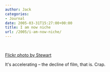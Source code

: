 ```yaml
---
author: Jack
categories:
- Journal
date: 2005-03-31T15:27:00+00:00
title: I am now niche
url: /2005/i-am-now-niche/
---
```


<div>
  <br /> <a href="https://www.flickr.com/photos/stewart/7954868/" title="photo sharing"><img src="https://photos4.flickr.com/7954868_4dbd2fa19f_m.jpg" alt="" /></a></p> 
  
  <p>
    <a href="https://www.flickr.com/photos/stewart/7954868/">Flickr photo by Stewart</a>
  </p>
</div>

It's accelerating &#8211; the decline of film, that is. Crap.